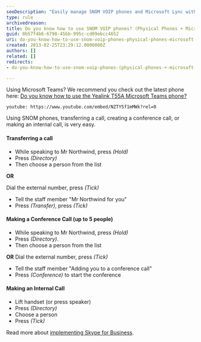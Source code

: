 ```yaml
---
seoDescription: "Easily manage SNOM VOIP phones and Microsoft Lync with expert guidance on transferring calls, creating conferences, and making internal connections."
type: rule
archivedreason: 
title: Do you know how to use SNOM VOIP phones? (Physical Phones + Microsoft Lync)
guid: 0b57f4b6-6798-45bb-995c-cd09ebcc4652
uri: do-you-know-how-to-use-snom-voip-phones-physical-phones-microsoft-lync
created: 2013-02-25T23:29:12.0000000Z
authors: []
related: []
redirects:
- do-you-know-how-to-use-snom-voip-phones-(physical-phones-+-microsoft-lync)

---
```


Using Microsoft Teams? We recommend you check out the latest phone here: [Do you know how to use the Yealink T55A Microsoft Teams phone?](/do-you-know-how-to-use-the-yealink-t55a-microsoft-teams-phone)

`youtube: https://www.youtube.com/embed/NZTY5f1mMWk?rel=0`

Using SNOM phones, transferring a call, creating a conference call, or making an internal call, is very easy.

<!--endintro-->
#### Transferring a call

* While speaking to Mr Northwind, press *(Hold)*
* Press *(Directory)*
* Then choose a person from the list

**OR** 

Dial the external number, press *(Tick)*
* Tell the staff member "Mr Northwind for you"
* Press *(Transfer)*, press *(Tick)*

#### Making a Conference Call (up to 5 people)

* While speaking to Mr Northwind, press *(Hold)*
* Press *(Directory)*. 
* Then choose a person from the list

**OR** 
 Dial the external number, press *(Tick)*
* Tell the staff member "Adding you to a conference call"
* Press *(Conference)* to start the conference

#### Making an Internal Call

* Lift handset (or press speaker)
* Press *(Directory)*
* Choose a person
* Press *(Tick)*

Read more about [implementing Skype for Business](http://www.ssw.com.au/ssw/Consulting/Lync.aspx).
